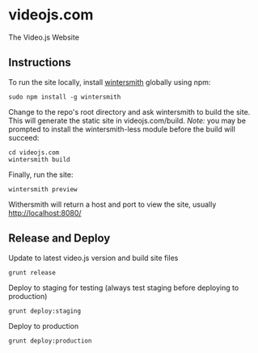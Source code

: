 videojs.com
===========

The Video.js Website

Instructions
------------

To run the site locally, install [wintersmith](http://wintersmith.io/) globally using npm:

	sudo npm install -g wintersmith

Change to the repo's root directory and ask wintersmith to build the site. This will generate the static site in videojs.com/build. _Note:_ you may be prompted to install the wintersmith-less module before the build will succeed:

	cd videojs.com
	wintersmith build

Finally, run the site:

	wintersmith preview

Withersmith will return a host and port to view the site, usually [http://localhost:8080/](localhost:8080)

## Release and Deploy

Update to latest video.js version and build site files

```
grunt release
```

Deploy to staging for testing (always test staging before deploying to production)

```
grunt deploy:staging
```

Deploy to production

```
grunt deploy:production
```